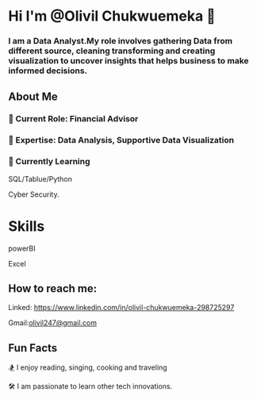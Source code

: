 #  Hi I'm @Olivil Chukwuemeka 👋


### I am a Data Analyst.My role involves gathering Data from different source, cleaning transforming and creating visualization to uncover insights that helps business to make informed decisions.

## About Me


### 💼 Current Role: Financial Advisor


###  🔨 Expertise: Data Analysis, Supportive Data Visualization



###  🌻 Currently Learning

SQL/Tablue/Python

Cyber Security.



# Skills

powerBI

Excel



## How to reach me:


Linked:
https://www.linkedin.com/in/olivil-chukwuemeka-298725297

Gmail:olivil247@gmail.com


## Fun Facts
🏂 I enjoy reading, singing, cooking and traveling

🛠️ I am passionate to learn other tech innovations.

<!---
olivilchukwuemeka/olivilchukwuemeka is a ✨ special ✨ repository because its `README.md` (this file) appears on your GitHub profile.
You can click the Preview link to take a look at your changes.
--->
